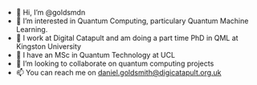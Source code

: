 - 👋 Hi, I’m @goldsmdn
- 👀 I’m interested in Quantum Computing, particulary Quantum Machine Learning.
- 🌱 I work at Digital Catapult and am doing a part time PhD in QML at Kingston University
- 🌱 I have an MSc in Quantum Technology at UCL
- 💞️ I’m looking to collaborate on quantum computing projects
- 📫 You can reach me on daniel.goldsmith@digicatapult.org.uk

<!---
goldsmdn/goldsmdn is a ✨ special ✨ repository because its `README.md` (this file) appears on your GitHub profile.
You can click the Preview link to take a look at your changes.
--->
